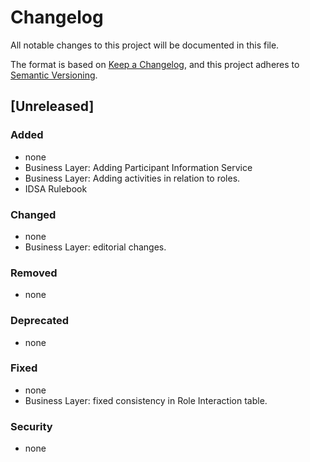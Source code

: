 # Changelog
All notable changes to this project will be documented in this file.

The format is based on [Keep a Changelog](https://keepachangelog.com/en/1.0.0/),
and this project adheres to [Semantic Versioning](https://semver.org/spec/v2.0.0.html).

## [Unreleased]

### Added

- none
- Business Layer: Adding Participant Information Service
- Business Layer: Adding activities in relation to roles.
- IDSA Rulebook


### Changed
- none
- Business Layer: editorial changes.

### Removed
- none

### Deprecated
- none

### Fixed
- none
- Business Layer: fixed consistency in Role Interaction table.

### Security
- none
